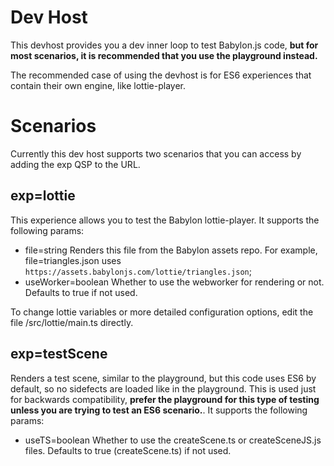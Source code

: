 # Dev Host

This devhost provides you a dev inner loop to test Babylon.js code, **but for most scenarios, it is recommended that you use the playground instead.**

The recommended case of using the devhost is for ES6 experiences that contain their own engine, like lottie-player.

# Scenarios

Currently this dev host supports two scenarios that you can access by adding the exp QSP to the URL.

## exp=lottie

This experience allows you to test the Babylon lottie-player. It supports the following params:

- file=string Renders this file from the Babylon assets repo. For example, file=triangles.json uses `https://assets.babylonjs.com/lottie/triangles.json`;
- useWorker=boolean Whether to use the webworker for rendering or not. Defaults to true if not used.

To change lottie variables or more detailed configuration options, edit the file /src/lottie/main.ts directly.

## exp=testScene

Renders a test scene, similar to the playground, but this code uses ES6 by default, so no sidefects are loaded like in the playground. This is used just for backwards compatibility, **prefer the playground for this type of testing unless you are trying to test an ES6 scenario.**. It supports the following params:

- useTS=boolean Whether to use the createScene.ts or createSceneJS.js files. Defaults to true (createScene.ts) if not used.
